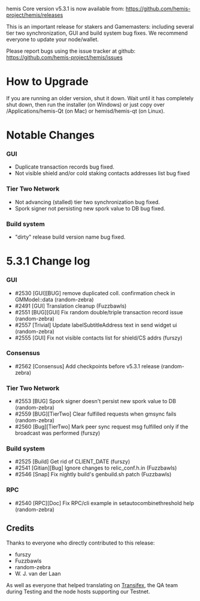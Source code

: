 hemis Core version v5.3.1 is now available from: https://github.com/hemis-project/hemis/releases

This is an important release for stakers and Gamemasters: including several tier two synchronization, GUI and build system bug fixes.
We recommend everyone to update your node/wallet.

Please report bugs using the issue tracker at github: https://github.com/hemis-project/hemis/issues

How to Upgrade
==============

If you are running an older version, shut it down. Wait until it has completely shut down, then run the installer (on Windows) or just copy over /Applications/hemis-Qt (on Mac) or hemisd/hemis-qt (on Linux).

Notable Changes
==============

### GUI

* Duplicate transaction records bug fixed.
* Not visible shield and/or cold staking contacts addresses list bug fixed

### Tier Two Network

* Not advancing (stalled) tier two synchronization bug fixed.
* Spork signer not persisting new spork value to DB bug fixed.

### Build system

* "dirty" release build version name bug fixed.

5.3.1 Change log
==============

### GUI
- #2530 [GUI][BUG] remove duplicated coll. confirmation check in GMModel::data (random-zebra)
- #2491 [GUI] Translation cleanup (Fuzzbawls)
- #2551 [BUG][GUI] Fix random double/triple transaction record issue (random-zebra)
- #2557 [Trivial] Update labelSubtitleAddress text in send widget ui (random-zebra)
- #2555 [GUI] Fix not visible contacts list for shield/CS addrs (furszy)

### Consensus
- #2562 [Consensus] Add checkpoints before v5.3.1 release (random-zebra)

### Tier Two Network
- #2553 [BUG] Spork signer doesn't persist new spork value to DB (random-zebra)
- #2559 [BUG][TierTwo] Clear fulfilled requests when gmsync fails (random-zebra)
- #2560 [Bug][TierTwo] Mark peer sync request msg fulfilled only if the broadcast was performed (furszy)

### Build system
- #2525 [Build] Get rid of CLIENT_DATE (furszy)
- #2541 [Gitian][Bug] Ignore changes to relic_conf.h.in (Fuzzbawls) 
- #2546 [Snap] Fix nightly build's genbuild.sh patch (Fuzzbawls)

### RPC
- #2540 [RPC][Doc] Fix RPC/cli example in setautocombinethreshold help (random-zebra)

## Credits

Thanks to everyone who directly contributed to this release:

- furszy
- Fuzzbawls
- random-zebra
- W. J. van der Laan

As well as everyone that helped translating on [Transifex](https://www.transifex.com/projects/p/hemis-project-translations/), the QA team during Testing and the node hosts supporting our Testnet.
